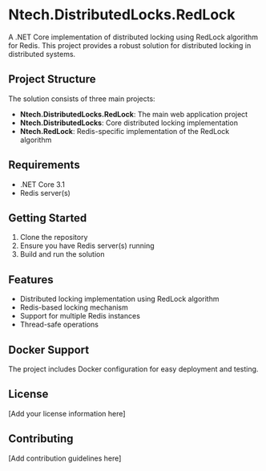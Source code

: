 # Ntech.DistributedLocks.RedLock

A .NET Core implementation of distributed locking using RedLock algorithm for Redis. This project provides a robust solution for distributed locking in distributed systems.

## Project Structure

The solution consists of three main projects:

- **Ntech.DistributedLocks.RedLock**: The main web application project
- **Ntech.DistributedLocks**: Core distributed locking implementation
- **Ntech.RedLock**: Redis-specific implementation of the RedLock algorithm

## Requirements

- .NET Core 3.1
- Redis server(s)

## Getting Started

1. Clone the repository
2. Ensure you have Redis server(s) running
3. Build and run the solution

## Features

- Distributed locking implementation using RedLock algorithm
- Redis-based locking mechanism
- Support for multiple Redis instances
- Thread-safe operations

## Docker Support

The project includes Docker configuration for easy deployment and testing.

## License

[Add your license information here]

## Contributing

[Add contribution guidelines here]